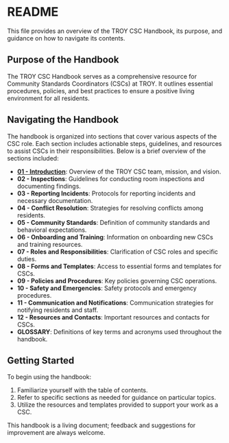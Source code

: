 # README
This file provides an overview of the TROY CSC Handbook, its purpose, and guidance on how to navigate its contents.

## Purpose of the Handbook
The TROY CSC Handbook serves as a comprehensive resource for Community Standards Coordinators (CSCs) at TROY. It outlines essential procedures, policies, and best practices to ensure a positive living environment for all residents.

## Navigating the Handbook
The handbook is organized into sections that cover various aspects of the CSC role. Each section includes actionable steps, guidelines, and resources to assist CSCs in their responsibilities. Below is a brief overview of the sections included:

- [**01 - Introduction**](01-Introduction.md): Overview of the TROY CSC team, mission, and vision.
- **02 - Inspections**: Guidelines for conducting room inspections and documenting findings.
- **03 - Reporting Incidents**: Protocols for reporting incidents and necessary documentation.
- **04 - Conflict Resolution**: Strategies for resolving conflicts among residents.
- **05 - Community Standards**: Definition of community standards and behavioral expectations.
- **06 - Onboarding and Training**: Information on onboarding new CSCs and training resources.
- **07 - Roles and Responsibilities**: Clarification of CSC roles and specific duties.
- **08 - Forms and Templates**: Access to essential forms and templates for CSCs.
- **09 - Policies and Procedures**: Key policies governing CSC operations.
- **10 - Safety and Emergencies**: Safety protocols and emergency procedures.
- **11 - Communication and Notifications**: Communication strategies for notifying residents and staff.
- **12 - Resources and Contacts**: Important resources and contacts for CSCs.
- **GLOSSARY**: Definitions of key terms and acronyms used throughout the handbook.

## Getting Started
To begin using the handbook:
1. Familiarize yourself with the table of contents.
2. Refer to specific sections as needed for guidance on particular topics.
3. Utilize the resources and templates provided to support your work as a CSC.

This handbook is a living document; feedback and suggestions for improvement are always welcome.